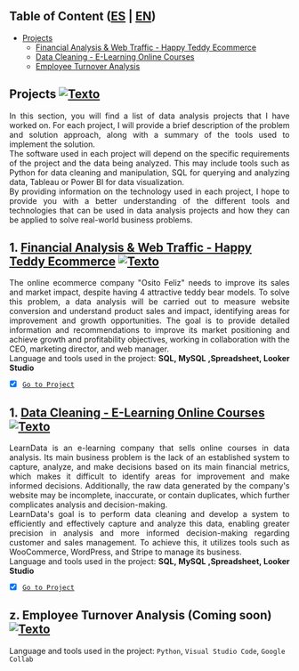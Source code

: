 <a name="Tabla-de-contenido2"></a>
## Table of Content ([ES](https://github.com/HansAllTech/Hans_Data_Analysis_Portfolio/blob/main/Proyectos.md#tabla-de-contenido-es--en) | [EN](https://github.com/HansAllTech/Hans_Data_Analysis_Portfolio/blob/main/Projects.md#tabla-de-contenido))
- [Projects](#Proyectos)
  + [Financial Analysis & Web Traffic - Happy Teddy Ecommerce](#Proyecto1)
  + [Data Cleaning - E-Learning Online Courses](#Proyecto2)
  + [Employee Turnover Analysis](#Proyectoz)
  
<a name="Proyectos"></a>
## Projects [![Texto](https://user-images.githubusercontent.com/116538899/231064143-c080de13-8be9-4321-8694-e62539263f5a.png)](#Tabla-de-contenido2)
<p align="justify">In this section, you will find a list of data analysis projects that I have worked on. For each project, I will provide a brief description of the problem and solution approach, along with a summary of the tools used to implement the solution.<br>  
The software used in each project will depend on the specific requirements of the project and the data being analyzed. This may include tools such as Python for data cleaning and manipulation, SQL for querying and analyzing data, Tableau or Power BI for data visualization.<br>  
By providing information on the technology used in each project, I hope to provide you with a better understanding of the different tools and technologies that can be used in data analysis projects and how they can be applied to solve real-world business problems.</p>

<a name="Proyecto1"></a>
## 1. [Financial Analysis & Web Traffic - Happy Teddy Ecommerce](https://github.com/HansAllTech/Hans_Data_Analysis_Portfolio/blob/main/Happy_Teddy_ecommerce.md#financial-analysis--web-traffic---osito-feliz-e-commerce---es--en) [![Texto](https://user-images.githubusercontent.com/116538899/231064143-c080de13-8be9-4321-8694-e62539263f5a.png)](#Tabla-de-contenido2)
<p align="justify">The online ecommerce company "Osito Feliz" needs to improve its sales and market impact, despite having 4 attractive teddy bear models. To solve this problem, a data analysis will be carried out to measure website conversion and understand product sales and impact, identifying areas for improvement and growth opportunities. The goal is to provide detailed information and recommendations to improve its market positioning and achieve growth and profitability objectives, working in collaboration with the CEO, marketing director, and web manager.<br>
Language and tools used in the project: <strong>SQL, MySQL ,Spreadsheet, Looker Studio</strong><br> 
</p>
  
- [x] [`Go to Project`](https://github.com/HansAllTech/Hans_Data_Analysis_Portfolio/blob/main/Happy_Teddy_ecommerce.md#financial-analysis--web-traffic---osito-feliz-e-commerce---es--en)
 

<a name="Proyecto2"></a>
## 1. [Data Cleaning - E-Learning Online Courses](https://github.com/HansAllTech/Hans_Data_Analysis_Portfolio/blob/main/E-Learning_Online_Courses.md#data-cleaning---e-learning-online-courses--es--en) [![Texto](https://user-images.githubusercontent.com/116538899/231064143-c080de13-8be9-4321-8694-e62539263f5a.png)](#Tabla-de-contenido2)
<p align="justify">LearnData is an e-learning company that sells online courses in data analysis. Its main business problem is the lack of an established system to capture, analyze, and make decisions based on its main financial metrics, which makes it difficult to identify areas for improvement and make informed decisions. Additionally, the raw data generated by the company's website may be incomplete, inaccurate, or contain duplicates, which further complicates analysis and decision-making.
<br>
LearnData's goal is to perform data cleaning and develop a system to efficiently and effectively capture and analyze this data, enabling greater precision in analysis and more informed decision-making regarding customer and sales management. To achieve this, it utilizes tools such as WooCommerce, WordPress, and Stripe to manage its business.<br>
Language and tools used in the project: <strong>SQL, MySQL ,Spreadsheet, Looker Studio</strong><br>
</p>
  
- [x] [`Go to Project`](https://github.com/HansAllTech/Hans_Data_Analysis_Portfolio/blob/main/E-Learning_Online_Courses.md#data-cleaning---e-learning-online-courses--es--en)

  
<a name="Proyectoz"></a>
## z. Employee Turnover Analysis (Coming soon) [![Texto](https://user-images.githubusercontent.com/116538899/231064143-c080de13-8be9-4321-8694-e62539263f5a.png)](#Tabla-de-contenido2)
Language and tools used in the project: ```Python```, ```Visual Studio Code```, ```Google Collab``` 
 
  
